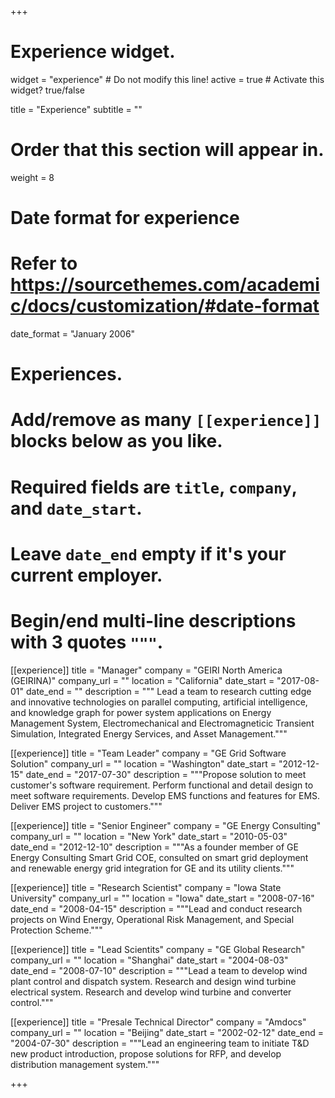 +++
# Experience widget.
widget = "experience"  # Do not modify this line!
active = true  # Activate this widget? true/false

title = "Experience"
subtitle = ""

# Order that this section will appear in.
weight = 8

# Date format for experience
#   Refer to https://sourcethemes.com/academic/docs/customization/#date-format
date_format = "January 2006"

# Experiences.
#   Add/remove as many `[[experience]]` blocks below as you like.
#   Required fields are `title`, `company`, and `date_start`.
#   Leave `date_end` empty if it's your current employer.
#   Begin/end multi-line descriptions with 3 quotes `"""`.
[[experience]]
  title = "Manager"
  company = "GEIRI North America (GEIRINA)"
  company_url = ""
  location = "California"
  date_start = "2017-08-01"
  date_end = ""
  description = """ Lead a team to research cutting edge and innovative technologies on parallel computing, artificial intelligence, and knowledge graph for power system applications on Energy Management System, Electromechanical and Electromagneticic Transient Simulation, Integrated Energy Services, and Asset Management."""

[[experience]]
  title = "Team Leader"
  company = "GE Grid Software Solution"
  company_url = ""
  location = "Washington"
  date_start = "2012-12-15"
  date_end = "2017-07-30"
  description = """Propose solution to meet customer's software requirement. Perform functional and detail design to meet software requirements. Develop EMS functions and features for EMS. Deliver EMS project to customers."""
  
  
[[experience]]
  title = "Senior Engineer"
  company = "GE Energy Consulting"
  company_url = ""
  location = "New York"
  date_start = "2010-05-03"
  date_end = "2012-12-10"
  description = """As a founder member of GE Energy Consulting Smart Grid COE, consulted on smart grid deployment and renewable energy grid integration for GE and its utility clients."""
  
[[experience]]
  title = "Research Scientist"
  company = "Iowa State University"
  company_url = ""
  location = "Iowa"
  date_start = "2008-07-16"
  date_end = "2008-04-15"
  description = """Lead and conduct research projects on Wind Energy, Operational Risk Management, and Special Protection Scheme."""

[[experience]]
  title = "Lead Scientits"
  company = "GE Global Research"
  company_url = ""
  location = "Shanghai"
  date_start = "2004-08-03"
  date_end = "2008-07-10"
  description = """Lead a team to develop wind plant control and dispatch system. Research and design wind turbine electrical system. Research and develop wind turbine and converter control."""

[[experience]]
  title = "Presale Technical Director"
  company = "Amdocs"
  company_url = ""
  location = "Beijing"
  date_start = "2002-02-12"
  date_end = "2004-07-30"
  description = """Lead an engineering team to initiate T&D new product introduction, propose solutions for RFP, and develop distribution management system."""

+++
